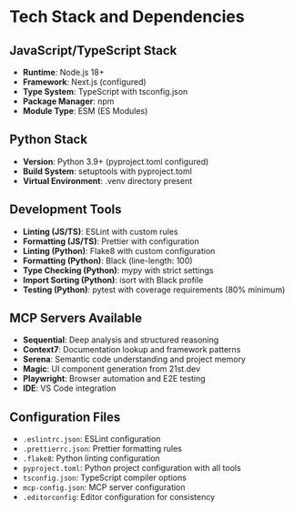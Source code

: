 # Tech Stack and Dependencies

## JavaScript/TypeScript Stack
- **Runtime**: Node.js 18+
- **Framework**: Next.js (configured)
- **Type System**: TypeScript with tsconfig.json
- **Package Manager**: npm
- **Module Type**: ESM (ES Modules)

## Python Stack
- **Version**: Python 3.9+ (pyproject.toml configured)
- **Build System**: setuptools with pyproject.toml
- **Virtual Environment**: .venv directory present

## Development Tools
- **Linting (JS/TS)**: ESLint with custom rules
- **Formatting (JS/TS)**: Prettier with configuration
- **Linting (Python)**: Flake8 with custom configuration
- **Formatting (Python)**: Black (line-length: 100)
- **Type Checking (Python)**: mypy with strict settings
- **Import Sorting (Python)**: isort with Black profile
- **Testing (Python)**: pytest with coverage requirements (80% minimum)

## MCP Servers Available
- **Sequential**: Deep analysis and structured reasoning
- **Context7**: Documentation lookup and framework patterns
- **Serena**: Semantic code understanding and project memory
- **Magic**: UI component generation from 21st.dev
- **Playwright**: Browser automation and E2E testing
- **IDE**: VS Code integration

## Configuration Files
- `.eslintrc.json`: ESLint configuration
- `.prettierrc.json`: Prettier formatting rules
- `.flake8`: Python linting configuration
- `pyproject.toml`: Python project configuration with all tools
- `tsconfig.json`: TypeScript compiler options
- `mcp-config.json`: MCP server configuration
- `.editorconfig`: Editor configuration for consistency
